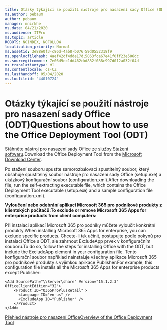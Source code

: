 ```yaml
---
title: Otázky týkající se použití nástroje pro nasazení sady Office (ODT)
ms.author: pebaum
author: pebaum
manager: mnirkhe
ms.date: 04/21/2020
ms.audience: ITPro
ms.topic: article
ROBOTS: NOINDEX, NOFOLLOW
localization_priority: Normal
ms.assetid: 3e88e0f3-c86d-4ab8-b076-59d0552318f9
ms.openlocfilehash: 4aef42df4dde17d15863fca67e41f0ff23e506dc
ms.sourcegitcommit: 7e06d9ec1dd462cbd882f088c997d012a032f04d
ms.translationtype: MT
ms.contentlocale: cs-CZ
ms.lasthandoff: 05/04/2020
ms.locfileid: "44010724"
---
```

# <a name="questions-about-how-to-use-the-office-deployment-tool-odt"></a><span data-ttu-id="96a07-102">Otázky týkající se použití nástroje pro nasazení sady Office (ODT)</span><span class="sxs-lookup"><span data-stu-id="96a07-102">Questions about how to use the Office Deployment Tool (ODT)</span></span>

<span data-ttu-id="96a07-103">Stáhněte nástroj pro nasazení sady Office ze [služby Stažení softwaru](https://go.microsoft.com/fwlink/p/?LinkID=626065).</span><span class="sxs-lookup"><span data-stu-id="96a07-103">Download the Office Deployment Tool from the [Microsoft Download Center](https://go.microsoft.com/fwlink/p/?LinkID=626065).</span></span>
  
<span data-ttu-id="96a07-104">Po stažení souboru spusťte samorozbalovací spustitelný soubor, který obsahuje spustitelný soubor nástroje pro nasazení sady Office (setup.exe) a ukázkový konfigurační soubor (configuration.xml).</span><span class="sxs-lookup"><span data-stu-id="96a07-104">After downloading the file, run the self-extracting executable file, which contains the Office Deployment Tool executable (setup.exe) and a sample configuration file (configuration.xml).</span></span>
  
 <span data-ttu-id="96a07-105">**Vyloučení nebo odebrání aplikací Microsoft 365 pro podnikové produkty z klientských počítačů:**</span><span class="sxs-lookup"><span data-stu-id="96a07-105">**To exclude or remove Microsoft 365 Apps for enterprise products from client computers:**</span></span>
  
<span data-ttu-id="96a07-106">Při instalaci aplikací Microsoft 365 pro podniky můžete vyloučit konkrétní produkty.</span><span class="sxs-lookup"><span data-stu-id="96a07-106">When installing Microsoft 365 Apps for enterprise, you can exclude specific products.</span></span> <span data-ttu-id="96a07-107">Chcete-li tak učinit, postupujte podle pokynů pro instalaci Office s ODT, ale zahrnout ExcludeApp prvek v konfiguračním souboru.</span><span class="sxs-lookup"><span data-stu-id="96a07-107">To do so, follow the steps for installing Office with the ODT, but include the ExcludeApp element in your configuration file.</span></span> <span data-ttu-id="96a07-108">Tento konfigurační soubor například nainstaluje všechny aplikace Microsoft 365 pro podnikové produkty s výjimkou aplikace Publisher:</span><span class="sxs-lookup"><span data-stu-id="96a07-108">For example, this configuration file installs all the Microsoft 365 Apps for enterprise products except Publisher:</span></span>
  
```
<Add SourcePath="\\Server\share" Version="15.1.2.3" OfficeClientEdition="32">
    <Product ID="O365ProPlusRetail" >
      <Language ID="en-us" />
      <ExcludeApp ID="Publisher" />
    </Product>
</Add>
```

[<span data-ttu-id="96a07-109">Přehled nástroje pro nasazení Office</span><span class="sxs-lookup"><span data-stu-id="96a07-109">Overview of the Office Deployment Tool</span></span>](https://docs.microsoft.com/deployoffice/overview-office-deployment-tool)
  

